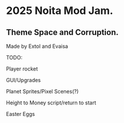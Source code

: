 # 2025 Noita Mod Jam.

## Theme Space and Corruption.
Made by Extol and Evaisa

TODO:

Player rocket

GUI/Upgrades

Planet Sprites/Pixel Scenes(?)

Height to Money script/return to start

Easter Eggs
